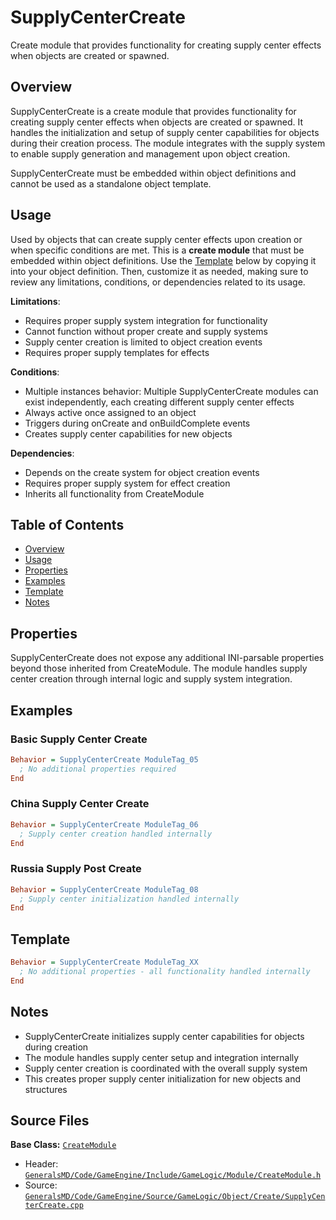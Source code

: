 # SupplyCenterCreate

Create module that provides functionality for creating supply center effects when objects are created or spawned.

## Overview

SupplyCenterCreate is a create module that provides functionality for creating supply center effects when objects are created or spawned. It handles the initialization and setup of supply center capabilities for objects during their creation process. The module integrates with the supply system to enable supply generation and management upon object creation.

SupplyCenterCreate must be embedded within object definitions and cannot be used as a standalone object template.

## Usage

Used by objects that can create supply center effects upon creation or when specific conditions are met. This is a **create module** that must be embedded within object definitions. Use the [Template](#template) below by copying it into your object definition. Then, customize it as needed, making sure to review any limitations, conditions, or dependencies related to its usage.

**Limitations**:
- Requires proper supply system integration for functionality
- Cannot function without proper create and supply systems
- Supply center creation is limited to object creation events
- Requires proper supply templates for effects

**Conditions**:
- Multiple instances behavior: Multiple SupplyCenterCreate modules can exist independently, each creating different supply center effects
- Always active once assigned to an object
- Triggers during onCreate and onBuildComplete events
- Creates supply center capabilities for new objects

**Dependencies**:
- Depends on the create system for object creation events
- Requires proper supply system for effect creation
- Inherits all functionality from CreateModule

## Table of Contents

- [Overview](#overview)
- [Usage](#usage)
- [Properties](#properties)
- [Examples](#examples)
- [Template](#template)
- [Notes](#notes)

## Properties

SupplyCenterCreate does not expose any additional INI-parsable properties beyond those inherited from CreateModule. The module handles supply center creation through internal logic and supply system integration.

## Examples

### Basic Supply Center Create
```ini
Behavior = SupplyCenterCreate ModuleTag_05
  ; No additional properties required
End
```

### China Supply Center Create
```ini
Behavior = SupplyCenterCreate ModuleTag_06
  ; Supply center creation handled internally
End
```

### Russia Supply Post Create
```ini
Behavior = SupplyCenterCreate ModuleTag_08
  ; Supply center initialization handled internally
End
```

## Template

```ini
Behavior = SupplyCenterCreate ModuleTag_XX
  ; No additional properties - all functionality handled internally
End
```

## Notes

- SupplyCenterCreate initializes supply center capabilities for objects during creation
- The module handles supply center setup and integration internally
- Supply center creation is coordinated with the overall supply system
- This creates proper supply center initialization for new objects and structures

## Source Files

**Base Class:** [`CreateModule`](../../GeneralsMD/Code/GameEngine/Include/GameLogic/Module/CreateModule.h)

- Header: [`GeneralsMD/Code/GameEngine/Include/GameLogic/Module/CreateModule.h`](../../GeneralsMD/Code/GameEngine/Include/GameLogic/Module/CreateModule.h)
- Source: [`GeneralsMD/Code/GameEngine/Source/GameLogic/Object/Create/SupplyCenterCreate.cpp`](../../GeneralsMD/Code/GameEngine/Source/GameLogic/Object/Create/SupplyCenterCreate.cpp)

